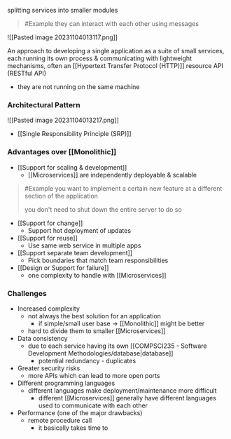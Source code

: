 splitting services into smaller modules
>	#Example 
>	they can interact with each other using messages

![[Pasted image 20231104013117.png]]

An approach to developing a single application as a suite of small services, each running its own process & communicating with lightweight mechanisms, often an [[Hypertext Transfer Protocol (HTTP)]] resource API (RESTful API)
- they are not running on the same machine

### Architectural Pattern
![[Pasted image 20231104013217.png]]
- [[Single Responsibility Principle (SRP)]]

### Advantages over [[Monolithic]]
- [[Support for scaling & development]]
	- [[Microservices]] are independently deployable & scalable
>	#Example 
>	you want to implement a certain new feature at a different section of the application
>	
>	you don't need to shut down the entire server to do so
- [[Support for change]]
	- Support hot deployment of updates
- [[Support for reuse]]
	- Use same web service in multiple apps
- [[Support separate team development]]
	- Pick boundaries that match team responsibilities
- [[Design or Support for failure]]
	- one complexity to handle with [[Microservices]]

### Challenges
- Increased complexity
	- not always the best solution for an application
		- if simple/small user base $\rightarrow$ [[Monolithic]] might be better
	- hard to divide them to smaller [[Microservices]]
- Data consistency
	- due to each service having its own [[COMPSCI235 - Software Development Methodologies/database|database]]
		- potential redundancy - duplicates
- Greater security risks
	- more APIs which can lead to more open ports
- Different programming languages
	- different languages make deployment/maintenance more difficult
		- different [[Microservices]] generally have different languages used to communicate with each other
- Performance (one of the major drawbacks)
	- remote procedure call
		- it basically takes time to 

